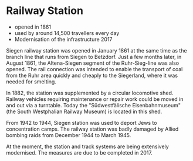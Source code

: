 # Railway Station

* opened in 1861 
* used by around 14,500 travellers every day
* Modernisation of the infrastructure 2017

Siegen railway station was opened in January 1861 at the same time as the branch line that runs from Siegen to Betzdorf. Just a few months later, in August 1861, the Altena-Siegen segment of the Ruhr-Sieg-line was also opened. The rail connection was intended to enable the transport of coal from the Ruhr area quickly and cheaply to the Siegerland, where it was needed for smelting.

In 1882, the station was supplemented by a circular locomotive shed. Railway vehicles requiring maintenance or repair work could be moved in and out via a turntable. Today the "Südwestfälische Eisenbahnmuseum" (the South Westphalian Railway Museum) is located in this shed.

From 1942 to 1944, Siegen station was used to deport Jews to concentration camps. The railway station was badly damaged by Allied bombing raids from December 1944 to March 1945.

At the moment, the station and track systems are being extensively modernised. The measures are due to be completed in 2017.
